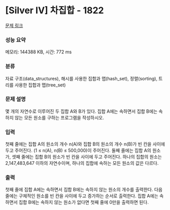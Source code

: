 # [Silver IV] 차집합 - 1822 

[문제 링크](https://www.acmicpc.net/problem/1822) 

### 성능 요약

메모리: 144388 KB, 시간: 772 ms

### 분류

자료 구조(data_structures), 해시를 사용한 집합과 맵(hash_set), 정렬(sorting), 트리를 사용한 집합과 맵(tree_set)

### 문제 설명

<p>몇 개의 자연수로 이루어진 두 집합 A와 B가 있다. 집합 A에는 속하면서 집합 B에는 속하지 않는 모든 원소를 구하는 프로그램을 작성하시오.</p>

### 입력 

 <p>첫째 줄에는 집합 A의 원소의 개수 n(A)와 집합 B의 원소의 개수 n(B)가 빈 칸을 사이에 두고 주어진다. (1 ≤ n(A), n(B) ≤ 500,000)이 주어진다. 둘째 줄에는 집합 A의 원소가, 셋째 줄에는 집합 B의 원소가 빈 칸을 사이에 두고 주어진다. 하나의 집합의 원소는 2,147,483,647 이하의 자연수이며, 하나의 집합에 속하는 모든 원소의 값은 다르다.</p>

### 출력 

 <p>첫째 줄에 집합 A에는 속하면서 집합 B에는 속하지 않는 원소의 개수를 출력한다. 다음 줄에는 구체적인 원소를 빈 칸을 사이에 두고 증가하는 순서로 출력한다. 집합 A에는 속하면서 집합 B에는 속하지 않는 원소가 없다면 첫째 줄에 0만을 출력하면 된다.</p>


